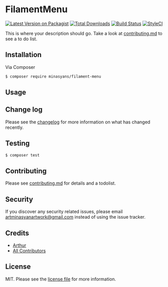 # FilamentMenu

[![Latest Version on Packagist][ico-version]][link-packagist]
[![Total Downloads][ico-downloads]][link-downloads]
[![Build Status][ico-travis]][link-travis]
[![StyleCI][ico-styleci]][link-styleci]

This is where your description should go. Take a look at [contributing.md](contributing.md) to see a to do list.

## Installation

Via Composer

``` bash
$ composer require minasyans/filament-menu
```

## Usage

## Change log

Please see the [changelog](changelog.md) for more information on what has changed recently.

## Testing

``` bash
$ composer test
```

## Contributing

Please see [contributing.md](contributing.md) for details and a todolist.

## Security

If you discover any security related issues, please email artminasyanartwork@gmail.com instead of using the issue tracker.

## Credits

- [Arthur][link-author]
- [All Contributors][link-contributors]

## License

MIT. Please see the [license file](license.md) for more information.

[ico-version]: https://img.shields.io/packagist/v/minasyans/filament-menu.svg?style=flat-square
[ico-downloads]: https://img.shields.io/packagist/dt/minasyans/filament-menu.svg?style=flat-square
[ico-travis]: https://img.shields.io/travis/minasyans/filament-menu/master.svg?style=flat-square
[ico-styleci]: https://styleci.io/repos/12345678/shield

[link-packagist]: https://packagist.org/packages/minasyans/filament-menu
[link-downloads]: https://packagist.org/packages/minasyans/filament-menu
[link-travis]: https://travis-ci.org/minasyans/filament-menu
[link-styleci]: https://styleci.io/repos/12345678
[link-author]: https://github.com/minasyans
[link-contributors]: ../../contributors
